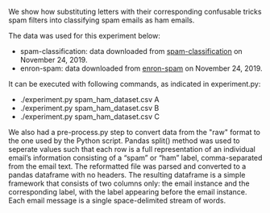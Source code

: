 We show how substituting letters with their corresponding confusable tricks spam filters into classifying spam emails as ham emails. 

The data was used for this experiment below:
- spam-classification: data downloaded from [spam-classification](https://github.com/subhashbylaiah/spam-classification) on November 24, 2019.
- enron-spam: data downloaded from [enron-spam](http://www2.aueb.gr/users/ion/data/enron-spam/) on November 24, 2019.

It can be executed with following commands, as indicated in experiment.py:
- ./experiment.py spam_ham_dataset.csv A
- ./experiment.py spam_ham_dataset.csv B
- ./experiment.py spam_ham_dataset.csv C

We also had a pre-process.py step to convert data from the "raw" format to the one used by the Python script. Pandas split() method was used to seperate values such that each row is a full representation of an individual email’s information consisting of a “spam” or “ham” label, comma-separated from the email text. The reformatted file was parsed and converted to a pandas dataframe with no headers. The resulting dataframe is a simple framework that consists of two columns only: the email instance and the corresponding label, with the label appearing before the email instance. Each email message is a single space-delimited stream of words.
